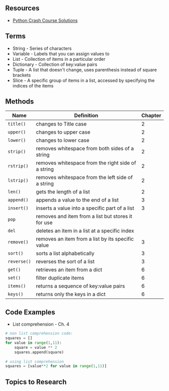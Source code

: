 ## Resources
- [Python Crash Course Solutions](https://ehmatthes.github.io/pcc_2e/)

## Terms
- String - Series of characters
- Variable - Labels that you can assign values to
- List - Collection of items in a particular order
- Dictionary - Collection of key:value pairs
- Tuple - A list that doesn't change, uses parenthesis instead of square brackets
- Slice - A specific group of items in a list, accessed by specifying the indices of the items
## Methods
| Name        | Definition                                         | Chapter |
| ----------- | -------------------------------------------------- | ------- |
| `title()`   | changes to Title case                              | 2       |
| `upper()`   | changes to upper case                              | 2       |
| `lower()`   | changes to lower case                              | 2       |
| `strip()`   | removes whitespace from both sides of a string     | 2       |
| `rstrip()`  | removes whitespace from the right side of a string | 2       |
| `lstrip()`  | removes whitespace from the left side of a string  | 2       |
| `len()`     | gets the length of a list                     | 2       |
| `append()`  | appends a value to the end of a list               | 3       |
| `insert()`  | inserts a value into a specific part of a list     | 3       |
| `pop`       | removes and item from a list but stores it for use |         |
| `del`       | deletes an item in a list at a specific index      |         |
| `remove()`  | removes an item from a list by its specific value  | 3       |
| `sort()`    | sorts a list alphabetically                        | 3       |
| `reverse()` | reverses the sort of a list                        | 3       |
| `get()`     | retrieves an item from a dict                      | 6       |
| `set()`     | filter duplicate items                             | 6       |
| `items()`   | returns a sequence of key:value pairs              | 6       |
| `keys()`    | returns only the keys in a dict                    | 6       |
## Code Examples
- List comprehension - Ch. 4
```python
# non list comprehension code:
squares = []
for value in range(1,11):
    square = value ** 2
    squares.append(square)
    
# using list comprehension
squares = [value**2 for value in range(1,11)]
```

## Topics to Research